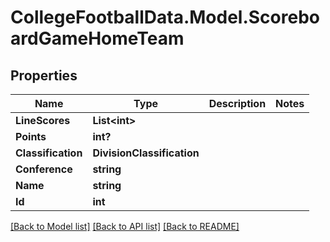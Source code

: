 # CollegeFootballData.Model.ScoreboardGameHomeTeam

## Properties

Name | Type | Description | Notes
------------ | ------------- | ------------- | -------------
**LineScores** | **List&lt;int&gt;** |  | 
**Points** | **int?** |  | 
**Classification** | **DivisionClassification** |  | 
**Conference** | **string** |  | 
**Name** | **string** |  | 
**Id** | **int** |  | 

[[Back to Model list]](../README.md#documentation-for-models) [[Back to API list]](../README.md#documentation-for-api-endpoints) [[Back to README]](../README.md)

